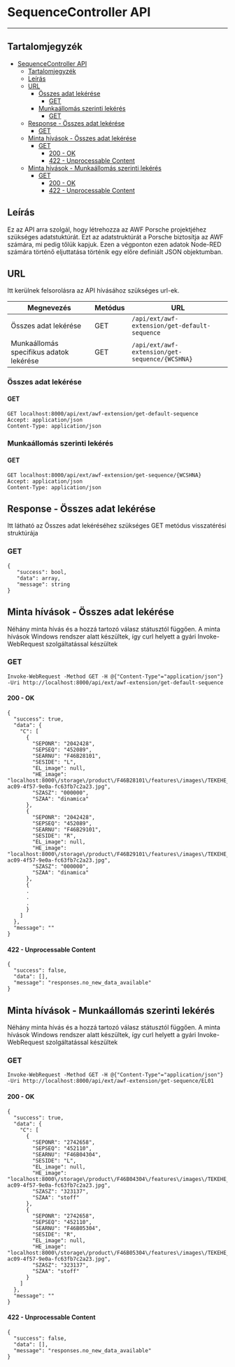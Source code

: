 # SequenceController API
<hr>

## Tartalomjegyzék
<!-- TOC -->
* [SequenceController API](#sequencecontroller-api)
  * [Tartalomjegyzék](#tartalomjegyzék)
  * [Leírás](#leírás)
  * [URL](#url)
    * [Összes adat lekérése](#összes-adat-lekérése)
      * [GET](#get)
    * [Munkaállomás szerinti lekérés](#munkaállomás-szerinti-lekérés)
      * [GET](#get-1)
  * [Response - Összes adat lekérése](#response---összes-adat-lekérése)
    * [GET](#get-2)
  * [Minta hívások - Összes adat lekérése](#minta-hívások---összes-adat-lekérése)
    * [GET](#get-3)
      * [200 - OK](#200---ok)
      * [422 - Unprocessable Content](#422---unprocessable-content)
  * [Minta hívások - Munkaállomás szerinti lekérés](#minta-hívások---munkaállomás-szerinti-lekérés)
    * [GET](#get-4)
      * [200 - OK](#200---ok-1)
      * [422 - Unprocessable Content](#422---unprocessable-content-1)
<!-- TOC -->

## Leírás
Ez az API arra szolgál, hogy létrehozza az AWF Porsche projektjéhez szükséges adatstuktúrát. Ezt az adatstruktúrát a
Porsche biztosítja az AWF számára, mi pedig tőlük kapjuk. Ezen a végponton ezen adatok Node-RED számára történő
eljuttatása történik egy előre definiált JSON objektumban. 

## URL
Itt kerülnek felsorolásra az API hívásához szükséges url-ek.

| Megnevezés                              | Metódus | URL                                             |
|-----------------------------------------|---------|-------------------------------------------------|
| Összes adat lekérése                    | GET     | `/api/ext/awf-extension/get-default-sequence`   |
| Munkaállomás specifikus adatok lekérése | GET     | `/api/ext/awf-extension/get-sequence/{WCSHNA}`  |

### Összes adat lekérése
#### GET
```
GET localhost:8000/api/ext/awf-extension/get-default-sequence
Accept: application/json
Content-Type: application/json
```
### Munkaállomás szerinti lekérés
#### GET
```
GET localhost:8000/api/ext/awf-extension/get-sequence/{WCSHNA}
Accept: application/json
Content-Type: application/json
```

## Response - Összes adat lekérése
Itt látható az Összes adat lekéréséhez szükséges GET metódus visszatérési struktúrája

### GET
```
{
   "success": bool,
   "data": array,
   "message": string
}
```

## Minta hívások - Összes adat lekérése
Néhány minta hívás és a hozzá tartozó válasz státusztól függően.
A minta hívások Windows rendszer alatt készültek, így curl helyett a gyári Invoke-WebRequest szolgáltatással készültek

### GET
`Invoke-WebRequest -Method GET -H @{"Content-Type"="application/json"} -Uri http://localhost:8000/api/ext/awf-extension/get-default-sequence`

#### 200 - OK
```
{
  "success": true,
  "data": {
    "C": [
      {
        "SEPONR": "2042428",
        "SEPSEQ": "452089",
        "SEARNU": "F46B28101",
        "SESIDE": "L",
        "EL_image": null,
        "HE_image": "localhost:8000\/storage\/product\/F46B28101\/features\/images\/TEKEHE_9b0b27e9-ac09-4f57-9e0a-fc63fb7c2a23.jpg",
        "SZASZ": "000000",
        "SZAA": "dinamica"
      },
      {
        "SEPONR": "2042428",
        "SEPSEQ": "452089",
        "SEARNU": "F46B29101",
        "SESIDE": "R",
        "EL_image": null,
        "HE_image": "localhost:8000\/storage\/product\/F46B29101\/features\/images\/TEKEHE_9b0b27e9-ac09-4f57-9e0a-fc63fb7c2a23.jpg",
        "SZASZ": "000000",
        "SZAA": "dinamica"
      },
      {
      .
      .
      .
      }
    ]
  },
  "message": ""
}
```

#### 422 - Unprocessable Content
```
{
  "success": false,
  "data": [],
  "message": "responses.no_new_data_available"
}
```

## Minta hívások - Munkaállomás szerinti lekérés
Néhány minta hívás és a hozzá tartozó válasz státusztól függően.
A minta hívások Windows rendszer alatt készültek, így curl helyett a gyári Invoke-WebRequest szolgáltatással készültek

### GET
`Invoke-WebRequest -Method GET -H @{"Content-Type"="application/json"} -Uri http://localhost:8000/api/ext/awf-extension/get-sequence/EL01`

#### 200 - OK
```
{
  "success": true,
  "data": {
    "C": [
      {
        "SEPONR": "2742658",
        "SEPSEQ": "452110",
        "SEARNU": "F46B04304",
        "SESIDE": "L",
        "EL_image": null,
        "HE_image": "localhost:8000\/storage\/product\/F46B04304\/features\/images\/TEKEHE_9b0b27e9-ac09-4f57-9e0a-fc63fb7c2a23.jpg",
        "SZASZ": "323137",
        "SZAA": "stoff"
      },
      {
        "SEPONR": "2742658",
        "SEPSEQ": "452110",
        "SEARNU": "F46B05304",
        "SESIDE": "R",
        "EL_image": null,
        "HE_image": "localhost:8000\/storage\/product\/F46B05304\/features\/images\/TEKEHE_9b0b27e9-ac09-4f57-9e0a-fc63fb7c2a23.jpg",
        "SZASZ": "323137",
        "SZAA": "stoff"
      }
    ]
  },
  "message": ""
}
```

#### 422 - Unprocessable Content
```
{
  "success": false,
  "data": [],
  "message": "responses.no_new_data_available"
}
```
